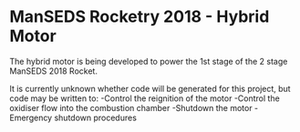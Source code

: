 # ManSEDS Rocketry 2018 - Hybrid Motor

The hybrid motor is being developed to power the 1st stage of the 2 stage ManSEDS 2018 Rocket. 

It is currently unknown whether code will be generated for this project, but code may be written to:
-Control the reignition of the motor
-Control the oxidiser flow into the combustion chamber
-Shutdown the motor
-Emergency shutdown procedures
